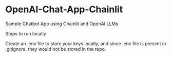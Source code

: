 # OpenAI-Chat-App-Chainlit
Sample Chatbot App using Chainlit and OpenAI LLMs

Steps to run locally

Create an .env file to store your keys locally, and since .env file is present in .gitignore, they would not be stored in the repo. 


